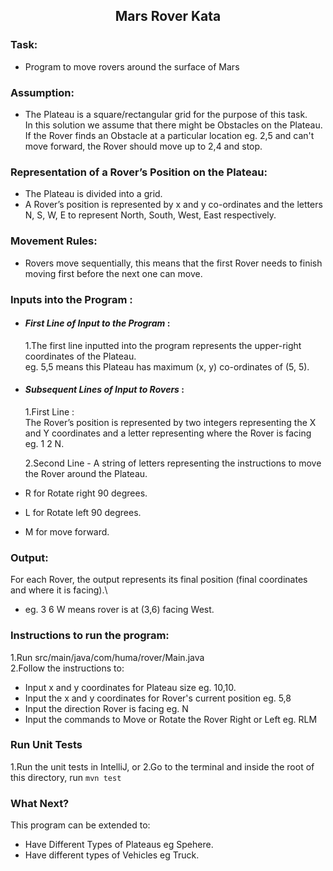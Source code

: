 
## <p align="center">Mars Rover Kata</p>

### Task:
- Program to move rovers around the surface of Mars

### Assumption:
- The Plateau is a square/rectangular grid for the purpose of  this task.\
In this solution we assume that there might be Obstacles on the Plateau.\
If the Rover finds an Obstacle at a particular location eg. 2,5 and can't move forward, the Rover should move up to 2,4 and stop.

### Representation of a Rover’s Position on the Plateau:
- The Plateau is divided into a grid.
- A Rover’s position is represented by x and y co-ordinates and the letters N, S, W, E to represent North,
South, West, East respectively.

### Movement Rules:
- Rovers move sequentially, this means that the first Rover needs to finish moving first before the next one can move.

### Inputs into the Program :
- #### _First Line of Input to the Program_ :
  1.The first line inputted into the program represents the upper-right coordinates of the Plateau.
   \
  eg. 5,5 means this Plateau has maximum (x, y) co-ordinates of (5, 5).
- #### _Subsequent Lines of Input to Rovers_ :
  1.First Line : \
  The Rover’s position is represented by two integers representing the X and Y coordinates and a letter representing where the Rover is facing 
   eg. 1 2 N. 
  
  2.Second Line - A string of letters representing the instructions to move the Rover around the Plateau.
- R for Rotate right 90 degrees.
- L for Rotate left 90 degrees.
- M for move forward. 

### Output:
For each Rover, the output represents its final position (final coordinates and where it is facing).\
- eg. 3 6 W means rover is at (3,6) facing West.

### Instructions to run the program:
1.Run src/main/java/com/huma/rover/Main.java\
2.Follow the instructions to:
- Input x and y coordinates for Plateau size eg. 10,10.
- Input the x and y coordinates for Rover's current position eg. 5,8
- Input the direction Rover is facing eg. N
- Input the commands to Move or Rotate the Rover Right or Left eg. RLM

### Run Unit Tests
1.Run the unit tests in IntelliJ, or 
2.Go to the terminal and inside the root of this directory, run `mvn test`

### What Next?
This program can be extended to:
- Have Different Types of Plateaus eg Spehere.
- Have different types of Vehicles eg Truck.



